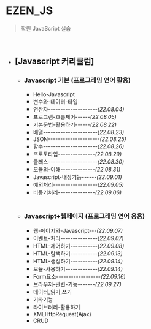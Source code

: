 # EZEN_JS

> 학원 JavaScript 실습

<br>

- ## [Javascript 커리큘럼]

  - ### Javascript 기본 (프로그래밍 언어 활용)

    - Hello-Javascript
    - 변수와-데이터-타입
    - 연산자--------------------_(22.08.04)_
    - 프로그램-흐름제어------_(22.08.05)_
    - 기본문법-활용하기------_(22.08.22)_
    - 배열----------------------_(22.08.23)_
    - JSON---------------------_(22.08.25)_
    - 함수----------------------_(22.08.26)_
    - 프로토타입---------------_(22.08.29)_
    - 클래스--------------------_(22.08.30)_
    - 모듈의-이해--------------_(22.08.31)_
    - Javascript-내장기능------_(22.09.01)_
    - 예외처리------------------_(22.09.05)_
    - 비동기처리---------------_(22.09.06)_

    <br>

  - ### Javascript+웹페이지 (프로그래밍 언어 응용)
    - 웹-페이지와-Javascript---_(22.09.07)_
    - 이벤트-처리---------------_(22.09.07)_
    - HTML-제어하기-----------_(22.09.08)_
    - HTML-탐색하기-----------_(22.09.13)_
    - HTML-생성하기-----------_(22.09.14)_
    - 모듈-사용하기-------------_(22.09.14)_
    - Form요소------------------_(22.09.16)_
    - 브라우저-관련-기능-------_(22.09.27)_
    - 데이터_읽기,쓰기
    - 기타기능
    - 라이브러리-활용하기
    - XMLHttpRequest(Ajax)
    - CRUD
